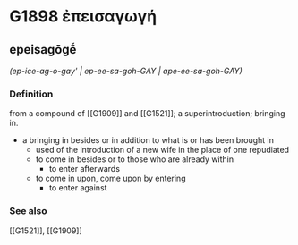 # G1898 ἐπεισαγωγή

## epeisagōgḗ

_(ep-ice-ag-o-gay' | ep-ee-sa-goh-GAY | ape-ee-sa-goh-GAY)_

### Definition

from a compound of [[G1909]] and [[G1521]]; a superintroduction; bringing in.

- a bringing in besides or in addition to what is or has been brought in
  - used of the introduction of a new wife in the place of one repudiated
  - to come in besides or to those who are already within
    - to enter afterwards
  - to come in upon, come upon by entering
    - to enter against

### See also

[[G1521]], [[G1909]]


